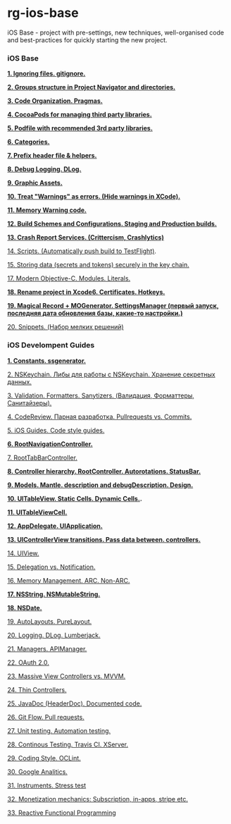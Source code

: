 # rg-ios-base
iOS Base - project with pre-settings, new techniques, well-organised code and best-practices for quickly starting the new project.

### iOS Base

**[1. Ignoring files. gitignore.](https://github.com/arthurigberdin/rg-ios-base/blob/master/Docs/ignoring_files.md)**

**[2. Groups structure in Project Navigator and directories.](https://github.com/arthurigberdin/rg-ios-base/blob/master/Docs/groups_projectnavigator.md)**

**[3. Code Organization. Pragmas.](https://github.com/arthurigberdin/rg-ios-base/blob/master/Docs/structure_code.md)**

**[4. CocoaPods for managing third party libraries.](https://github.com/arthurigberdin/rg-ios-base/blob/master/Docs/cocoapods.md)**

**[5. Podfile with recommended 3rd party libraries.](https://github.com/arthurigberdin/rg-ios-base/blob/master/Docs/podfile_libs.md)**

**[6. Categories.](https://github.com/arthurigberdin/rg-ios-base/blob/master/Docs/worker_categories.md)**

**[7. Prefix header file & helpers.](https://github.com/arthurigberdin/rg-ios-base/blob/master/Docs/prefix_header_helpers.md)**

**[8. Debug Logging. DLog.](https://github.com/arthurigberdin/rg-ios-base/blob/master/Docs/debug_logging.md)**

**[9. Graphic Assets.](https://github.com/arthurigberdin/rg-ios-base/blob/master/Docs/graphic_assets.md)**

**[10. Treat "Warnings" as errors. (Hide warnings in XCode).](https://github.com/arthurigberdin/rg-ios-base/blob/master/Docs/treat_warnings.md)**

**[11. Memory Warning code.](https://github.com/arthurigberdin/rg-ios-base/blob/master/Docs/memory_warning.md)**

**[12. Build Schemes and Configurations. Staging and Production builds.](https://github.com/arthurigberdin/rg-ios-base/blob/master/Docs/schemes.md)**

**[13. Crash Report Services. (Crittercism, Crashlytics)](https://github.com/arthurigberdin/rg-ios-base/blob/master/Docs/crash_report.md)**

[14. Scripts. (Automatically push build to TestFlight)](https://github.com/arthurigberdin/rg-ios-base/blob/master/Docs/scripts_push_build_testflight.md).

[15. Storing data (secrets and tokens) securely in the key chain.](https://github.com/arthurigberdin/rg-ios-base/blob/master/Docs/securely_store_data.md)

[17. Modern Objective-C. Modules. Literals.](https://github.com/arthurigberdin/rg-ios-base/blob/master/Docs/modern_objc.md)

**[18. Rename project in Xcode6. Certificates. Hotkeys.](https://github.com/arthurigberdin/rg-ios-base/blob/master/Docs/rename_project.md)**

**[19. Magical Record + MOGenerator. SettingsManager (первый запуск, последняя дата обновления базы, какие-то настройки.)](https://github.com/arthurigberdin/rg-ios-base/blob/master/Docs/magicalrecord_mogenerator.md)**

[20. Snippets. (Набор мелких решений)](https://github.com/arthurigberdin/rg-ios-base/blob/master/Docs/snippets.md)


### iOS Develompent Guides

**[1. Constants. ssgenerator.](https://github.com/arthurigberdin/rg-ios-base/blob/master/Docs/constants.md)**

[2. NSKeychain. Либы для работы с NSKeychain. Хранение секретных данных.](https://github.com/arthurigberdin/rg-ios-base/blob/master/Docs/keychain.md)

[3. Validation. Formatters. Sanytizers. (Валидация, Форматтеры, Санитайзеры).](https://github.com/arthurigberdin/rg-ios-base/blob/master/Docs/validation.md)

[4. CodeReview. Парная разработка. Pullrequests vs. Commits.](https://github.com/arthurigberdin/rg-ios-base/blob/master/Docs/codereview)

[5. iOS Guides. Code style guides.](https://github.com/arthurigberdin/rg-ios-base/blob/master/Docs/iosguides.md)

**[6. RootNavigationController.](https://github.com/arthurigberdin/rg-ios-base/blob/master/Docs/rootnavcontroller.md)**

[7. RootTabBarController.](https://github.com/arthurigberdin/rg-ios-base/blob/master/Docs/roottabbarcontroller.md)

**[8. Controller hierarchy. RootController. Autorotations. StatusBar.](https://github.com/arthurigberdin/rg-ios-base/blob/master/Docs/controller_hierarchy.md)**

**[9. Models. Mantle. description and debugDescription. Design. ](https://github.com/arthurigberdin/rg-ios-base/blob/master/Docs/models.md)**

**[10. UITableView. Static Cells. Dynamic Cells.](https://github.com/arthurigberdin/rg-ios-base/blob/master/Docs/tableview.md).**

**[11. UITableViewCell.](https://github.com/arthurigberdin/rg-ios-base/blob/master/Docs/tableviewcell.md)**

**[12. AppDelegate. UIApplication.](https://github.com/arthurigberdin/rg-ios-base/blob/master/Docs/appdelegate.md)**

**[13. UIControllerView transitions. Pass data between. controllers.](https://github.com/arthurigberdin/rg-ios-base/blob/master/Docs/controller.md)**

[14. UIView.](https://github.com/arthurigberdin/rg-ios-base/blob/master/Docs/uiview.md)

[15. Delegation vs. Notification.](https://github.com/arthurigberdin/rg-ios-base/blob/master/Docs/delegation-notification.md)

[16. Memory Management. ARC. Non-ARC.](https://github.com/arthurigberdin/rg-ios-base/blob/master/Docs/memory.md)

**[17. NSString. NSMutableString.](https://github.com/arthurigberdin/rg-ios-base/blob/master/Docs/nsstring.md)**

**[18. NSDate.](https://github.com/arthurigberdin/rg-ios-base/blob/master/Docs/date.md)**

[19. AutoLayouts. PureLayout.](https://github.com/arthurigberdin/rg-ios-base/blob/master/Docs/autolayouts.md)

[20. Logging. DLog. Lumberjack.](https://github.com/arthurigberdin/rg-ios-base/blob/master/Docs/logging.md)

[21. Managers. APIManager.](https://github.com/arthurigberdin/rg-ios-base/blob/master/Docs/managers.md)

[22. OAuth 2.0.](https://github.com/arthurigberdin/rg-ios-base/blob/master/Docs/oauth.md)

[23. Massive View Controllers vs. MVVM.](https://github.com/arthurigberdin/rg-ios-base/blob/master/Docs/mvvm.md)

[24. Thin Controllers.](https://github.com/arthurigberdin/rg-ios-base/blob/master/Docs/thin_controllers.md)

[25. JavaDoc (HeaderDoc). Documented code. ](https://github.com/arthurigberdin/rg-ios-base/blob/master/Docs/java_doc.md)

[26. Git Flow. Pull requests.](https://github.com/arthurigberdin/rg-ios-base/blob/master/Docs/git_flow.md)

[27. Unit testing. Automation testing.](https://github.com/arthurigberdin/rg-ios-base/blob/master/Docs/testing.md)

[28. Continous Testing. Travis CI. XServer.](https://github.com/arthurigberdin/rg-ios-base/blob/master/Docs/continous_testing.md)

[29. Coding Style. OCLint.](https://github.com/arthurigberdin/rg-ios-base/blob/master/Docs/coding_style_oclint.md)

[30. Google Analitics.](https://github.com/arthurigberdin/rg-ios-base/blob/master/Docs/google_analitics.md)

[31. Instruments. Stress test](https://github.com/arthurigberdin/rg-ios-base/blob/master/Docs/instruments.md)

[32. Monetization mechanics: Subscription, in-apps, stripe etc.](https://github.com/arthurigberdin/rg-ios-base/blob/master/Docs/monetization.md)

[33. Reactive Functional Programming](https://github.com/arthurigberdin/rg-ios-base/blob/master/Docs/reactive_programming.md)

